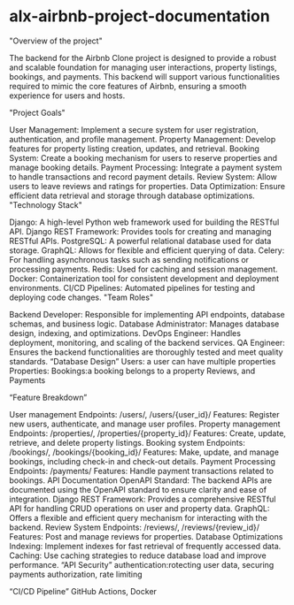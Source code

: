 # alx-airbnb-project-documentation

"Overview of the project"

The backend for the Airbnb Clone project is designed to provide a robust and scalable foundation for managing user interactions, property listings, bookings, and payments. This backend will support various functionalities required to mimic the core features of Airbnb, ensuring a smooth experience for users and hosts.

"Project Goals"

User Management: Implement a secure system for user registration, authentication, and profile management.
Property Management: Develop features for property listing creation, updates, and retrieval.
Booking System: Create a booking mechanism for users to reserve properties and manage booking details.
Payment Processing: Integrate a payment system to handle transactions and record payment details.
Review System: Allow users to leave reviews and ratings for properties.
Data Optimization: Ensure efficient data retrieval and storage through database optimizations.
"Technology Stack"

Django: A high-level Python web framework used for building the RESTful API.
Django REST Framework: Provides tools for creating and managing RESTful APIs.
PostgreSQL: A powerful relational database used for data storage.
GraphQL: Allows for flexible and efficient querying of data.
Celery: For handling asynchronous tasks such as sending notifications or processing payments.
Redis: Used for caching and session management.
Docker: Containerization tool for consistent development and deployment environments.
CI/CD Pipelines: Automated pipelines for testing and deploying code changes.
"Team Roles"

Backend Developer: Responsible for implementing API endpoints, database schemas, and business logic.
Database Administrator: Manages database design, indexing, and optimizations.
DevOps Engineer: Handles deployment, monitoring, and scaling of the backend services.
QA Engineer: Ensures the backend functionalities are thoroughly tested and meet quality standards.
“Database Design” Users: a user can have multiple properties Properties: Bookings:a booking belongs to a property Reviews, and Payments

“Feature Breakdown”

User management Endpoints: /users/, /users/{user_id}/ Features: Register new users, authenticate, and manage user profiles.
Property management Endpoints: /properties/, /properties/{property_id}/ Features: Create, update, retrieve, and delete property listings.
Booking system Endpoints: /bookings/, /bookings/{booking_id}/ Features: Make, update, and manage bookings, including check-in and check-out details.
Payment Processing Endpoints: /payments/ Features: Handle payment transactions related to bookings.
API Documentation OpenAPI Standard: The backend APIs are documented using the OpenAPI standard to ensure clarity and ease of integration. Django REST Framework: Provides a comprehensive RESTful API for handling CRUD operations on user and property data. GraphQL: Offers a flexible and efficient query mechanism for interacting with the backend.
Review System Endpoints: /reviews/, /reviews/{review_id}/ Features: Post and manage reviews for properties.
Database Optimizations Indexing: Implement indexes for fast retrieval of frequently accessed data. Caching: Use caching strategies to reduce database load and improve performance.
“API Security” authentication:rotecting user data, securing payments authorization, rate limiting

“CI/CD Pipeline” GitHub Actions, Docker